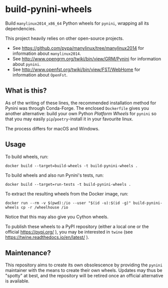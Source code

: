 # build-pynini-wheels
Build `manylinux2014_x86_64` Python wheels for `pynini`, wrapping all its dependencies.

This project heavily relies on other open-source projects.
 - See https://github.com/pypa/manylinux/tree/manylinux2014 for information about `manylinux2014`.
 - See http://www.opengrm.org/twiki/bin/view/GRM/Pynini for information about `pynini`.
 - See http://www.openfst.org/twiki/bin/view/FST/WebHome for information about `OpenFst`.

## What is this?
As of the writing of these lines, the recommended installation method for Pynini was through
Conda-Forge. The enclosed `Dockerfile` gives you another alternative: build your own Python
*Platform Wheels* for `pynini` so that you may easily `pip`/`poetry`-install it in your
favourite linux.

The process differs for macOS and Windows.

## Usage

To build wheels, run:
```shell script
docker build --target=build-wheels -t build-pynini-wheels .
```

To build wheels and also run Pynini's tests, run:
```shell script
docker build --target=run-tests -t build-pynini-wheels .
```

To extract the resulting wheels from the Docker image, run:
```shell script
docker run --rm -v $(pwd):/io --user "$(id -u):$(id -g)" build-pynini-wheels cp -r /wheelhouse /io
```
Notice that this may also give you Cython wheels.

To publish these wheels to a PyPI repository (either a local one or the official https://pypi.org/ ),
you may be interested in `twine` (see https://twine.readthedocs.io/en/latest/ ).

## Maintenance?
This repository aims to create its own obsolescence by providing the `pynini` maintainer
with the means to create their own wheels. Updates may thus be "spotty" at best, and the
repository will be retired once an official alternative is available.
